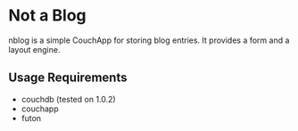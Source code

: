 # Not a Blog

nblog is a simple CouchApp for storing blog entries. It provides a form and a layout engine.

## Usage Requirements
  * couchdb (tested on 1.0.2)
  * couchapp
  * futon
